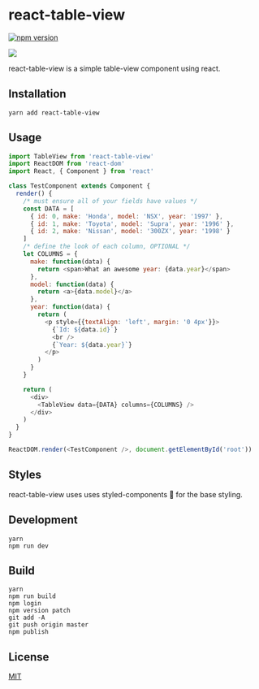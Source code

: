 # react-table-view

[![npm version](https://badge.fury.io/js/react-table-view.svg)](https://badge.fury.io/js/react-table-view)

![](https://raw.githubusercontent.com/StevenIseki/react-table-view/master/example/screenshot.gif)

react-table-view is a simple table-view component using react.

## Installation

`yarn add react-table-view`

## Usage

```javascript
import TableView from 'react-table-view'
import ReactDOM from 'react-dom'
import React, { Component } from 'react'

class TestComponent extends Component {
  render() {
    /* must ensure all of your fields have values */
    const DATA = [
      { id: 0, make: 'Honda', model: 'NSX', year: '1997' },
      { id: 1, make: 'Toyota', model: 'Supra', year: '1996' },
      { id: 2, make: 'Nissan', model: '300ZX', year: '1998' }
    ]
    /* define the look of each column, OPTIONAL */
    let COLUMNS = {
      make: function(data) {
        return <span>What an awesome year: {data.year}</span>
      },
      model: function(data) {
        return <a>{data.model}</a>
      },
      year: function(data) {
        return (
          <p style={{textAlign: 'left', margin: '0 4px'}}>
            {`Id: ${data.id}`}
            <br />
            {`Year: ${data.year}`}
          </p>
        )
      }
    }

    return (
      <div>
        <TableView data={DATA} columns={COLUMNS} />
      </div>
    )
  }
}

ReactDOM.render(<TestComponent />, document.getElementById('root'))
```

## Styles

react-table-view uses uses styled-components 💅 for the base styling.

## Development
    yarn
    npm run dev

## Build
    yarn
    npm run build
    npm login
    npm version patch
    git add -A
    git push origin master
    npm publish

## License

[MIT](http://isekivacenz.mit-license.org/)
